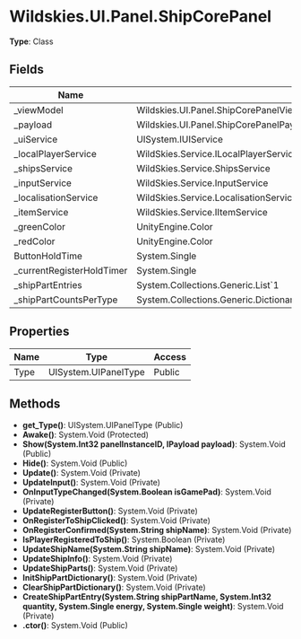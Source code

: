 ﻿# Wildskies.UI.Panel.ShipCorePanel

**Type**: Class

## Fields

| Name | Type | Access |
|------|------|--------|
| _viewModel | Wildskies.UI.Panel.ShipCorePanelViewModel | Private |
| _payload | Wildskies.UI.Panel.ShipCorePanelPayload | Private |
| _uiService | UISystem.IUIService | Private |
| _localPlayerService | WildSkies.Service.ILocalPlayerService | Private |
| _shipsService | WildSkies.Service.ShipsService | Private |
| _inputService | WildSkies.Service.InputService | Private |
| _localisationService | WildSkies.Service.LocalisationService | Private |
| _itemService | WildSkies.Service.IItemService | Private |
| _greenColor | UnityEngine.Color | Private |
| _redColor | UnityEngine.Color | Private |
| ButtonHoldTime | System.Single | Private |
| _currentRegisterHoldTimer | System.Single | Private |
| _shipPartEntries | System.Collections.Generic.List`1<ShipPartEntry> | Private |
| _shipPartCountsPerType | System.Collections.Generic.Dictionary`2<WildSkies.Gameplay.ShipBuilding.HullObjectType,System.Collections.Generic.List`1<System.Single>> | Private |

## Properties

| Name | Type | Access |
|------|------|--------|
| Type | UISystem.UIPanelType | Public |

## Methods

- **get_Type()**: UISystem.UIPanelType (Public)
- **Awake()**: System.Void (Protected)
- **Show(System.Int32 panelInstanceID, IPayload payload)**: System.Void (Public)
- **Hide()**: System.Void (Public)
- **Update()**: System.Void (Private)
- **UpdateInput()**: System.Void (Private)
- **OnInputTypeChanged(System.Boolean isGamePad)**: System.Void (Private)
- **UpdateRegisterButton()**: System.Void (Private)
- **OnRegisterToShipClicked()**: System.Void (Private)
- **OnRegisterConfirmed(System.String shipName)**: System.Void (Private)
- **IsPlayerRegisteredToShip()**: System.Boolean (Private)
- **UpdateShipName(System.String shipName)**: System.Void (Private)
- **UpdateShipInfo()**: System.Void (Private)
- **UpdateShipParts()**: System.Void (Private)
- **InitShipPartDictionary()**: System.Void (Private)
- **ClearShipPartDictionary()**: System.Void (Private)
- **CreateShipPartEntry(System.String shipPartName, System.Int32 quantity, System.Single energy, System.Single weight)**: System.Void (Private)
- **.ctor()**: System.Void (Public)

